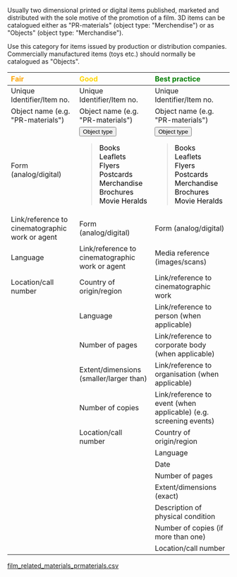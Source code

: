 
Usually two dimensional printed or digital items published, marketed and distributed with the sole motive of the promotion of a film. 3D items can be catalogued either as "PR-materials" (object type: "Merchendise") or as "Objects"  (object type: "Merchandise").

Use this category for items issued by production or distribution companies. Commercially manufactured items (toys etc.) should normally be catalogued as "Objects".

| <span style="color:orange"><b>Fair</b></span>| <span style="color:gold"><b>Good</b></span>  | <span style="color:green"><b> Best practice</b></span>  |
|:------------------------------------------------|:-------------------------------------------------|:-----------------------------------------------------------------------|
| <tspan title="An identifier that is guaranteed to be unique among all identifiers used for specific objects or entities and for a specific purpose. A unique identifier could be a code or a sequence number.">Unique Identifier/Item no.</tspan> | <tspan title="An identifier that is guaranteed to be unique among all identifiers used for specific objects or entities and for a specific purpose. A unique identifier could be a code or a sequence number.">Unique Identifier/Item no.</tspan>  | <tspan title="An identifier that is guaranteed to be unique among all identifiers used for specific objects or entities and for a specific purpose. A unique identifier could be a code or a sequence number.">Unique Identifier/Item no.</tspan>|
| <tspan title="General category of an item.">Object name (e.g. "PR-materials")</tspan>  | <tspan title="General category of an item.">Object name (e.g. "PR-materials")</tspan>   | <tspan title="General category of an item.">Object name (e.g. "PR-materials")</tspan> |
| Form (analog/digital)  | <div class="collapsible"><button class="collapsible-btn"><tspan title="Specific category of an item.">Object type</tspan></button><div class="collapsible-content"><blockquote style='color:black'><div class="collapsible">Books</div><div class="collapsible">Leaflets</div><div class="collapsible">Flyers</div><div class="collapsible">Postcards</div><div class="collapsible"><tspan title="Item produced to promote a film and/or it's characters and agents.">Merchandise</tspan></div><div class="collapsible">Brochures</div><div class="collapsible"><tspan title='Usually a 5"x7" or 6"x9" one page flyer used for promotion.'>Movie Heralds</tspan></div></blockquote></div></div> | <div class="collapsible"><button class="collapsible-btn"><tspan title="Specific category of an item.">Object type</tspan></button><div class="collapsible-content"><blockquote style='color:black'><div class="collapsible">Books</div><div class="collapsible">Leaflets</div><div class="collapsible">Flyers</div><div class="collapsible">Postcards</div><div class="collapsible"><tspan title="Item produced to promote a film and/or it's characters and agents.">Merchandise</tspan></div><div class="collapsible">Brochures</div><div class="collapsible"><tspan title='Usually a 5"x7" or 6"x9" one page flyer used for promotion.'>Movie Heralds</tspan></div></blockquote></div></div>|
| Link/reference to cinematographic work or agent| Form (analog/digital)   | Form (analog/digital) |
| Language   | Link/reference to cinematographic work or agent | <tspan title="Type of still image (print, negative etc.).">Media reference (images/scans)</tspan>|
| <tspan title="A number, letter, symbol or combination, indicating the specific location of an object.">Location/call number</tspan>   | Country of origin/region| Link/reference to cinematographic work|
|| Language| Link/reference to person (when applicable)|
|| Number of pages | Link/reference to corporate body (when applicable)|
|| Extent/dimensions (smaller/larger than) | Link/reference to organisation (when applicable)  |
|| Number of copies| Link/reference to event (when applicable) (e.g. screening events) |
|| <tspan title="A number, letter, symbol or combination, indicating the specific location of an object.">Location/call number</tspan>| Country of origin/region  |
|| | Language  |
|| | Date  |
|| | Number of pages   |
|| | Extent/dimensions (exact) |
|| | Description of physical condition |
|| | Number of copies (if more than one)   |
|| | <tspan title="A number, letter, symbol or combination, indicating the specific location of an object.">Location/call number</tspan>  |



<script>
document.addEventListener("DOMContentLoaded", function() {
var collapsibleBtns = document.querySelectorAll('.collapsible-btn');

collapsibleBtns.forEach(function(btn) {
btn.addEventListener('click', function() {
var content = this.nextElementSibling;
if (content.style.display === "block") {
content.style.display = "none";
} else {
content.style.display = "block";
}
});
});
});
</script>


<a href="../film_related_materials_prmaterials.csv" download><u>film_related_materials_prmaterials.csv</u></a>


